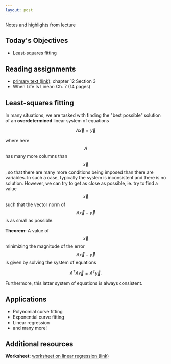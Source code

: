 ```yaml
---
layout: post
---
```


Notes and highlights from lecture

## Today's Objectives

* Least-squares fitting

## Reading assignments

* <a target="_parent" href="../../../extras/textbook.pdf">primary text (link)</a>: chapter 12 Section 3
* When Life Is Linear: Ch. 7 (14 pages)

## Least-squares fitting

In many situations, we are tasked with finding the "best possible" solution of an **overdetermined** linear system of equations

$$A\vec x = \vec y$$

where here $$A$$ has many more columns than $$\vec x$$, so that there are many more conditions being imposed than there are variables.
In such a case, typically the system is inconsistent and there is no solution.  However, we can try to get as close as possible, ie. try to find a value $$\vec x$$ such that the vector norm of $$A\vec x - \vec y$$ is as small as possible.

**Theorem:** A value of $$\vec x$$ minimizing the magnitude of the error $$A\vec x-\vec y$$ is given by solving the system of equations

$$A^TA\vec x = A^T\vec y.$$

Furthermore, this latter system of equations is always consistent.

## Applications

* Polynomial curve fitting
* Exponential curve fitting
* Linear regression
* and many more!

## Additional resources

**Worksheet:** <a target="_parent" href="https://wcasper.github.io/math107spring2021/worksheets/ws6">worksheet on linear regression (link)</a>




